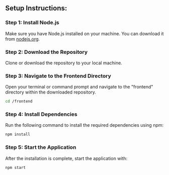 ## Setup Instructions:

### Step 1: Install Node.js
Make sure you have Node.js installed on your machine. You can download it from [nodejs.org](https://nodejs.org/).

### Step 2: Download the Repository
Clone or download the repository to your local machine.

### Step 3: Navigate to the Frontend Directory
Open your terminal or command prompt and navigate to the "frontend" directory within the downloaded repository.
```bash
cd /frontend
```

### Step 4: Install Dependencies
Run the following command to install the required dependencies using npm:
```bash
npm install
```

### Step 5: Start the Application
After the installation is complete, start the application with:
```bash
npm start
```
